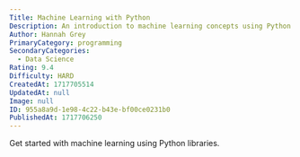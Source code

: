 ```yaml
---
Title: Machine Learning with Python
Description: An introduction to machine learning concepts using Python.
Author: Hannah Grey
PrimaryCategory: programming
SecondaryCategories:
  - Data Science
Rating: 9.4
Difficulty: HARD
CreatedAt: 1717705514
UpdatedAt: null
Image: null
ID: 955a8a9d-1e98-4c22-b43e-bf00ce0231b0
PublishedAt: 1717706250
---
```

Get started with machine learning using Python libraries.
